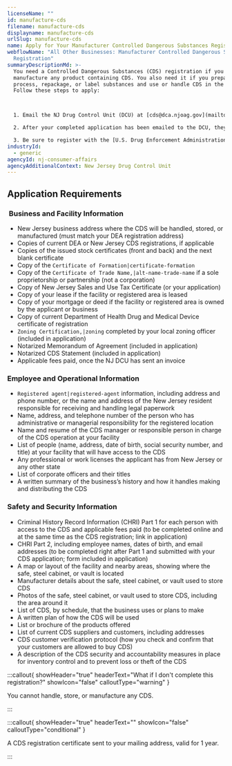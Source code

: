 ```yaml
---
licenseName: ""
id: manufacture-cds
filename: manufacture-cds
displayname: manufacture-cds
urlSlug: manufacture-cds
name: Apply for Your Manufacturer Controlled Dangerous Substances Registration
webflowName: "All Other Businesses: Manufacturer Controlled Dangerous Substances
  Registration"
summaryDescriptionMd: >-
  You need a Controlled Dangerous Substances (CDS) registration if you
  manufacture any product containing CDS. You also need it if you prepare,
  process, repackage, or label substances and use or handle CDS in the process.
  Follow these steps to apply:



  1. Email the NJ Drug Control Unit (DCU) at [cds@dca.njoag.gov](mailto:CDS@dca.njoag.gov) to request the CDS registration application for Wholesale Distributors.

  2. After your completed application has been emailed to the DCU, they will email you an invoice to pay your fees online.

  3. Be sure to register with the [U.S. Drug Enforcement Administration (DEA)](https://www.deadiversion.usdoj.gov/online_forms_apps.html) to validate your CDS registration. You will need your CDS number for this process. Email a copy of your DEA registration to the DCU within 60 days.
industryId:
  - generic
agencyId: nj-consumer-affairs
agencyAdditionalContext: New Jersey Drug Control Unit
---
```

## Application Requirements

###  Business and Facility Information

* New Jersey business address where the CDS will be handled, stored, or manufactured (must match your DEA registration address)
* Copies of current DEA or New Jersey CDS registrations, if applicable
* Copies of the issued stock certificates (front and back) and the next blank certificate
* Copy of the `Certificate of Formation|certificate-formation` 
* Copy of the `Certificate of Trade Name,|alt-name-trade-name` if a sole proprietorship or partnership (not a corporation)
* Copy of New Jersey Sales and Use Tax Certificate (or your application)
* Copy of your lease if the facility or registered area is leased
* Copy of your mortgage or deed if the facility or registered area is owned by the applicant or business
* Copy of current Department of Health Drug and Medical Device certificate of registration
*  `Zoning Certification,|zoning` completed by your local zoning officer (included in application)
* Notarized Memorandum of Agreement (included in application)
* Notarized CDS Statement (included in application)
* Applicable fees paid, once the NJ DCU has sent an invoice

### Employee and Operational Information

*  `Registered agent|registered-agent` information, including address and phone number, or the name and address of the New Jersey resident responsible for receiving and handling legal paperwork
* Name, address, and telephone number of the person who has administrative or managerial responsibility for the registered location
* Name and resume of the CDS manager or responsible person in charge of the CDS operation at your facility
* List of people (name, address, date of birth, social security number, and title) at your facility that will have access to the CDS
* Any professional or work licenses the applicant has from New Jersey or any other state
* List of corporate officers and their titles
* A written summary of the business’s history and how it handles making and distributing the CDS

### Safety and Security Information

* Criminal History Record Information (CHRI) Part 1 for each person with access to the CDS and applicable fees paid (to be completed online and at the same time as the CDS registration; link in application)
* CHRI Part 2, including employee names, dates of birth, and email addresses (to be completed right after Part 1 and submitted with your CDS application; form included in application)
* A map or layout of the facility and nearby areas, showing where the safe, steel cabinet, or vault is located
* Manufacturer details about the safe, steel cabinet, or vault used to store CDS 
* Photos of the safe, steel cabinet, or vault used to store CDS, including the area around it
* List of CDS, by schedule, that the business uses or plans to make
* A written plan of how the CDS will be used
* List or brochure of the products offered
* List of current CDS suppliers and customers, including addresses
* CDS customer verification protocol (how you check and confirm that your customers are allowed to buy CDS)
* A description of the CDS security and accountability measures in place for inventory control and to prevent loss or theft of the CDS

:::callout{ showHeader="true" headerText="What if I don't complete this registration?" showIcon="false" calloutType="warning" }

You cannot handle, store, or manufacture any CDS.

:::

:::callout{ showHeader="true" headerText="" showIcon="false" calloutType="conditional" }

A CDS registration certificate sent to your mailing address, valid for 1 year.

:::